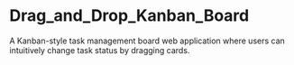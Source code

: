 # Drag_and_Drop_Kanban_Board
A Kanban-style task management board web application where users can intuitively change task status by dragging cards.
